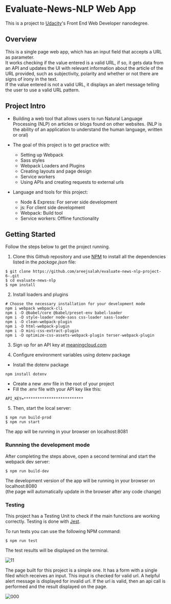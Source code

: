 # Evaluate-News-NLP Web App

This is a project to [Udacity](https://www.udacity.com/us)'s Front End Web Developer nanodegree.

## Overview

This is a single page web app, which has an input field that accepts a URL as parameter.  
It works checking if the value entered is a valid URL, if so, it gets data from an API and updates the UI with relevant information about the article of the URL provided, such as subjectivity, polarity and whether or not there are signs of irony in the text.   
If the value entered is not a valid URL, it displays an alert message telling the user to use a valid URL pattern.

## Project Intro

* Building a web tool that allows users to run Natural Language Processing (NLP) on articles or blogs found on other websites. (NLP is the ability of an application to understand the human language, written or oral)

* The goal of this project is to get practice with:
  - Setting up Webpack
  - Sass styles
  - Webpack Loaders and Plugins
  - Creating layouts and page design
  - Service workers
  - Using APIs and creating requests to external urls

* Language and tools for this project:
  - Node & Express: For server side development
  - js: For client side development
  - Webpack: Build tool
  - Service workers: Offline functionality

## Getting Started

Follow the steps below to get the project running.
1. Clone this Github repository and use [NPM](https://www.w3schools.com/whatis/whatis_npm.asp) to install all the dependencies listed in the _package.json_ file:

```
$ git clone https://github.com/areejsalah/evaluate-news-nlp-project-6-.git
$ cd evaluate-news-nlp
$ npm install
```
2. Install loaders and plugins

```
# Choose the necessary installation for your development mode
npm i webpack webpack-cli
npm i -D @babel/core @babel/preset-env babel-loader
npm i -D style-loader node-sass css-loader sass-loader
npm i -D clean-webpack-plugin
npm i -D html-webpack-plugin
npm i -D mini-css-extract-plugin
npm i -D optimize-css-assets-webpack-plugin terser-webpack-plugin
```

3. Sign up for an API key at [meaningcloud.com](https://www.meaningcloud.com/)

4. Configure environment variables using dotenv package

* Install the dotenv package

```
npm install dotenv
```
* Create a new .env file in the root of your project
* Fill the .env file with your API key like this:

```
API_KEY=**************************
```


5. Then, start the local server:

```
$ npm run build-prod
$ npm run start
```

The app will be running in your browser on localhost:8081

### Runnning the development mode

After completing the steps above, open a second terminal and start the webpack dev server:

`$ npm run build-dev`

The development version of the app will be running in your browser on localhost:8080  
(the page will automatically update in the browser after any code change)


### Testing

This project has a Testing Unit to check if the main functions are working correctly.
Testing is done with [Jest](https://jestjs.io/). 

To run tests you can use the following NPM command:

`$ npm run test`

The test results will be displayed on the terminal.

![11](https://github.com/user-attachments/assets/1ffcccb2-432f-4696-9a53-2268fa1cfa9a)

The page built for this project is a simple one. It has a form with a single filed which receives an input. This input is checked for valid url. A helpful alert message is displayed for invalid url. If the url is valid, then an api call is performed and the result displayed on the page.

![000](https://github.com/user-attachments/assets/7b4b471a-7602-46eb-bcc8-c4788182d55e)


